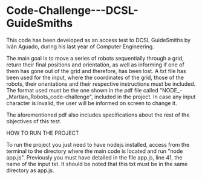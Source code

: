 # Code-Challenge---DCSL-GuideSmiths

This code has been developed as an access test to DCSL GuideSmiths by Iván Aguado, during his last year of Computer Engineering.

The main goal is to move a series of robots sequentially through a grid, return their final positions and orientation, as well as informing if one of them has gone out of the grid and therefore, has been lost.
A txt file has been used for the input, where the coordinates of the grid, those of the robots, their orientations and their respective instructions must be included. The format used must be the one shown in the pdf file called "NODE_-_Martian_Robots_code-challenge", included in the project. In case any input character is invalid, the user will be informed on screen to change it.

The aforementioned pdf also includes specifications about the rest of the objectives of this test.

HOW TO RUN THE PROJECT

To run the project you just need to have nodejs installed, access from the terminal to the directory where the main code is located and run "node app.js". Previously you must have detailed in the file app.js, line 41, the name of the input txt. It should be noted that this txt must be in the same directory as app.js.
